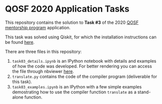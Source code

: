 # QOSF 2020 Application Tasks

This repository contains the solution to **Task #3** of the 2020 [QOSF mentorship program](https://qosf.org/qc_mentorship/) application.

This task was solved using Qiskit, for which the installation instructions can be found [here](https://qiskit.org/documentation/install.html).

There are three files in this repository:
1. `task03_details.ipynb` is an IPython notebook with details and examples of how the code was developed. For better rendering you can access the file through nbviewer [here](https://nbviewer.jupyter.org/github/diemilio/qosf-2020-application/blob/master/task03_details.ipynb).
2. `translate.py` contains the code of the compiler program (deliverable for this task).
3. `task03_examples.ipynb` is an IPython with a few simple examples demostrating how to use the compiler function `translate` as a stand-alone function.
